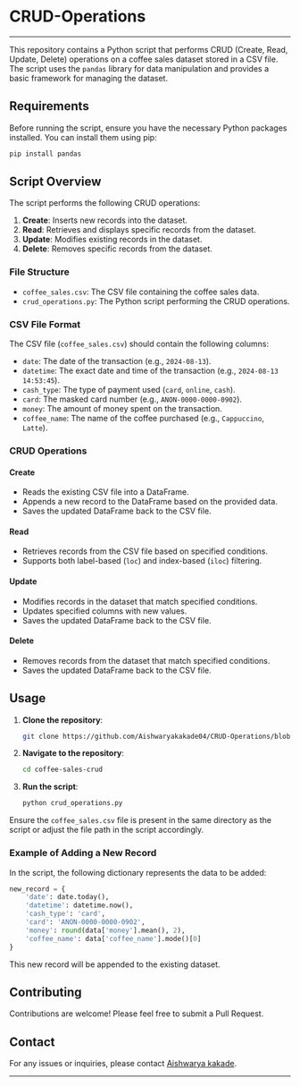 # CRUD-Operations
---

This repository contains a Python script that performs CRUD (Create, Read, Update, Delete) operations on a coffee sales dataset stored in a CSV file. The script uses the `pandas` library for data manipulation and provides a basic framework for managing the dataset.

## Requirements

Before running the script, ensure you have the necessary Python packages installed. You can install them using pip:

```bash
pip install pandas
```

## Script Overview

The script performs the following CRUD operations:

1. **Create**: Inserts new records into the dataset.
2. **Read**: Retrieves and displays specific records from the dataset.
3. **Update**: Modifies existing records in the dataset.
4. **Delete**: Removes specific records from the dataset.

### File Structure

- `coffee_sales.csv`: The CSV file containing the coffee sales data.
- `crud_operations.py`: The Python script performing the CRUD operations.

### CSV File Format

The CSV file (`coffee_sales.csv`) should contain the following columns:

- `date`: The date of the transaction (e.g., `2024-08-13`).
- `datetime`: The exact date and time of the transaction (e.g., `2024-08-13 14:53:45`).
- `cash_type`: The type of payment used (`card`, `online`, `cash`).
- `card`: The masked card number (e.g., `ANON-0000-0000-0902`).
- `money`: The amount of money spent on the transaction.
- `coffee_name`: The name of the coffee purchased (e.g., `Cappuccino`, `Latte`).

### CRUD Operations

#### Create

- Reads the existing CSV file into a DataFrame.
- Appends a new record to the DataFrame based on the provided data.
- Saves the updated DataFrame back to the CSV file.

#### Read

- Retrieves records from the CSV file based on specified conditions.
- Supports both label-based (`loc`) and index-based (`iloc`) filtering.

#### Update

- Modifies records in the dataset that match specified conditions.
- Updates specified columns with new values.
- Saves the updated DataFrame back to the CSV file.

#### Delete

- Removes records from the dataset that match specified conditions.
- Saves the updated DataFrame back to the CSV file.

## Usage

1. **Clone the repository**:
    ```bash
    git clone https://github.com/Aishwaryakakade04/CRUD-Operations/blob/main/CRUD%20Operations.ipynb
    ```

2. **Navigate to the repository**:
    ```bash
    cd coffee-sales-crud
    ```

3. **Run the script**:
    ```bash
    python crud_operations.py
    ```

Ensure the `coffee_sales.csv` file is present in the same directory as the script or adjust the file path in the script accordingly.

### Example of Adding a New Record

In the script, the following dictionary represents the data to be added:

```python
new_record = {
    'date': date.today(),
    'datetime': datetime.now(),
    'cash_type': 'card',
    'card': 'ANON-0000-0000-0902',
    'money': round(data['money'].mean(), 2),
    'coffee_name': data['coffee_name'].mode()[0]
}
```

This new record will be appended to the existing dataset.

## Contributing

Contributions are welcome! Please feel free to submit a Pull Request.

## Contact

For any issues or inquiries, please contact [Aishwarya kakade](aishwarya04kakade@gmail.com).

---

